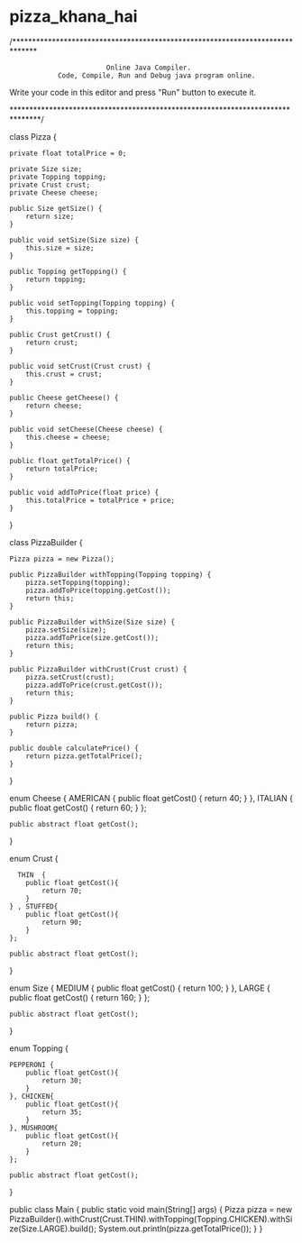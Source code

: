# pizza_khana_hai

/******************************************************************************

                            Online Java Compiler.
                Code, Compile, Run and Debug java program online.
Write your code in this editor and press "Run" button to execute it.

*******************************************************************************/

class Pizza {
 
    private float totalPrice = 0;
 
    private Size size;
    private Topping topping;
    private Crust crust;
    private Cheese cheese;
 
    public Size getSize() {
        return size;
    }
 
    public void setSize(Size size) {
        this.size = size;
    }
 
    public Topping getTopping() {
        return topping;
    }
 
    public void setTopping(Topping topping) {
        this.topping = topping;
    }
 
    public Crust getCrust() {
        return crust;
    }
 
    public void setCrust(Crust crust) {
        this.crust = crust;
    }
 
    public Cheese getCheese() {
        return cheese;
    }
 
    public void setCheese(Cheese cheese) {
        this.cheese = cheese;
    }
 
    public float getTotalPrice() {
        return totalPrice;
    }
 
    public void addToPrice(float price) {
        this.totalPrice = totalPrice + price;
    }
}


class PizzaBuilder {
 
    Pizza pizza = new Pizza();
 
    public PizzaBuilder withTopping(Topping topping) {
        pizza.setTopping(topping);
        pizza.addToPrice(topping.getCost());
        return this;
    }
 
    public PizzaBuilder withSize(Size size) {
        pizza.setSize(size);
        pizza.addToPrice(size.getCost());
        return this;
    }
 
    public PizzaBuilder withCrust(Crust crust) {
        pizza.setCrust(crust);
        pizza.addToPrice(crust.getCost());
        return this;
    }
 
    public Pizza build() {
        return pizza;
    }
 
    public double calculatePrice() {
        return pizza.getTotalPrice();
    }
 
}

enum Cheese {
    AMERICAN {
        public float getCost() {
            return 40;
        }
    }, ITALIAN {
        public float getCost() {
            return 60;
        }
    };
 
    public abstract float getCost();
 
}
 
 enum Crust {
 
      THIN  {
        public float getCost(){
            return 70;
        }
    } , STUFFED{
        public float getCost(){
            return 90;
        }
    };
 
    public abstract float getCost();
}
 
 enum Size {
    MEDIUM {
        public float getCost() {
            return 100;
        }
    }, LARGE {
        public float getCost() {
            return 160;
        }
    };
 
    public abstract float getCost();
}
 
 enum Topping {
 
    PEPPERONI {
        public float getCost(){
            return 30;
        }
    }, CHICKEN{
        public float getCost(){
            return 35;
        }
    }, MUSHROOM{
        public float getCost(){
            return 20;
        }
    };
 
    public abstract float getCost();
}


public class Main
{
	public static void main(String[] args) {
		Pizza pizza = new PizzaBuilder().withCrust(Crust.THIN).withTopping(Topping.CHICKEN).withSize(Size.LARGE).build();
		System.out.println(pizza.getTotalPrice());
	}
}
